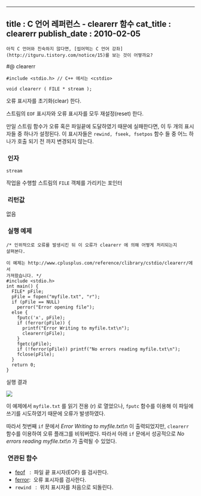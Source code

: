 ----------------
title : C 언어 레퍼런스 - clearerr 함수
cat_title :  clearerr
publish_date : 2010-02-05
--------------



```warning
아직 C 언어와 친숙하지 않다면, [씹어먹는 C 언어 강좌](http://itguru.tistory.com/notice/15)를 보는 것이 어떻까요?

```

#@ clearerr

```info-format
#include <stdio.h> // C++ 에서는 <cstdio>

void clearerr ( FILE * stream );
```


오류 표시자를 초기화(clear) 한다.

스트림의 `EOF` 표시자와 오류 표시자를 모두 재설정(reset) 한다.

만일 스트림 함수가 오류 혹은 파일끝에 도달하였기 때문에 실패한다면, 이 두 개의 표시자들 중 하나가 설정된다. 이 표시자들은 `rewind, fseek, fsetpos` 함수 들 중 어느 하나가 호출 되기 전 까지 변경되지 않는다.



###  인자

`stream`

작업을 수행할 스트림의 `FILE` 객체를 가리키는 포인터

###  리턴값

없음

###  실행 예제

```cpp-formatted
/* 인위적으로 오류를 발생시킨 뒤 이 오류가 clearerr 에 의해 어떻게 처리되는지
살펴본다.

이 예제는 http://www.cplusplus.com/reference/clibrary/cstdio/clearerr/에서
가져왔습니다. */
#include <stdio.h>
int main() {
  FILE* pFile;
  pFile = fopen("myfile.txt", "r");
  if (pFile == NULL)
    perror("Error opening file");
  else {
    fputc('x', pFile);
    if (ferror(pFile)) {
      printf("Error Writing to myfile.txt\n");
      clearerr(pFile);
    }
    fgetc(pFile);
    if (!ferror(pFile)) printf("No errors reading myfile.txt\n");
    fclose(pFile);
  }
  return 0;
}
```

실행 결과


![](http://img1.daumcdn.net/thumb/R1920x0/?fname=http%3A%2F%2Fcfile27.uf.tistory.com%2Fimage%2F143FEB114B6AED222A25EB)

이 예제에서 `myfile.txt` 를 읽기 전용 (r) 로 열었으나, `fputc` 함수를 이용해 이 파일에 쓰기를 시도하였기 때문에 오류가 발생하였다.

따라서 첫번째 `if` 문에서 *Error Writing to myfile.txt\n* 이 출력되었지만, `clearerr` 함수를 이용하여 오류 플래그를 비워버렸다. 따라서 아래 `if` 문에서 성공적으로 *No errors reading myfile.txt\n* 가 출력될 수 있었다.


###  연관된 함수

*  [feof](http://itguru.tistory.com/51)   :  파일 끝 표시자(EOF) 를 검사한다.
*  [ferror](http://itguru.tistory.com/52):  오류 표시자를 검사한다.
* `rewind ` :  위치 표시자를 처음으로 되돌린다.